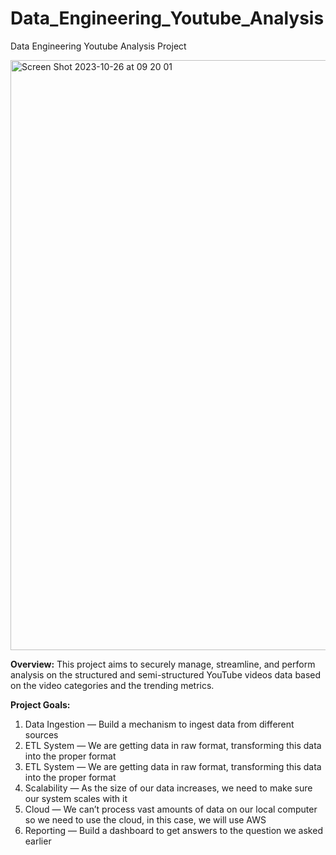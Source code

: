 # Data_Engineering_Youtube_Analysis
Data Engineering Youtube Analysis Project


<img width="944" alt="Screen Shot 2023-10-26 at 09 20 01" src="https://github.com/surbhiwahie/Data_Engineering_Youtube_Analysis/assets/24772688/cb9ea4a8-c9c3-453d-a1a1-767355b6f928">


**Overview:**
This project aims to securely manage, streamline, and perform analysis on the structured and semi-structured YouTube videos data based on the video categories and the trending metrics.

**Project Goals:**
1. Data Ingestion — Build a mechanism to ingest data from different sources
2. ETL System — We are getting data in raw format, transforming this data into the proper format
3. ETL System — We are getting data in raw format, transforming this data into the proper format
4. Scalability — As the size of our data increases, we need to make sure our system scales with it
5. Cloud — We can’t process vast amounts of data on our local computer so we need to use the cloud, in this case, we will use AWS
6. Reporting — Build a dashboard to get answers to the question we asked earlier
